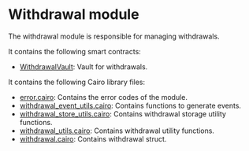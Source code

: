 # Withdrawal module

The withdrawal module is responsible for managing withdrawals.

It contains the following smart contracts:

- [WithdrawalVault](https://github.com/keep-starknet-strange/gojo/blob/main/src/withdrawal/withdrawal_vault.cairo): Vault for withdrawals.

It contains the following Cairo library files:

- [error.cairo](https://github.com/keep-starknet-strange/gojo/blob/main/src/withdrawal/error.cairo): Contains the error codes of the module.
- [withdrawal_event_utils.cairo](https://github.com/keep-starknet-strange/gojo/blob/main/src/withdrawal/withdrawal_event_utils.cairo): Contains functions to generate events.
- [withdrawal_store_utils.cairo](https://github.com/keep-starknet-strange/gojo/blob/main/src/withdrawal/withdrawal_store_utils.cairo): Contains withdrawal storage utility functions.
- [withdrawal_utils.cairo](https://github.com/keep-starknet-strange/gojo/blob/main/src/withdrawal/withdrawal_utils.cairo): Contains withdrawal utility functions.
- [withdrawal.cairo](https://github.com/keep-starknet-strange/gojo/blob/main/src/withdrawal/withdrawal.cairo): Contains withdrawal struct.
